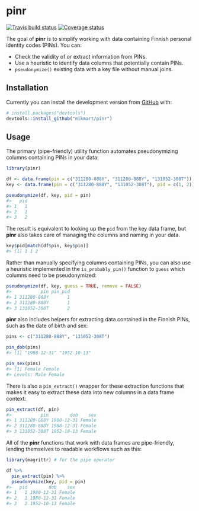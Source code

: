 
<!-- README.md is generated from README.Rmd. Please edit that file -->
pinr
====

[![Travis build status](https://travis-ci.org/mikmart/pinr.svg?branch=master)](https://travis-ci.org/mikmart/pinr) [![Coverage status](https://codecov.io/gh/mikmart/pinr/branch/master/graph/badge.svg)](https://codecov.io/github/mikmart/pinr?branch=master)

The goal of **pinr** is to simplify working with data containing Finnish personal identity codes (PINs). You can:

-   Check the validity of or extract information from PINs.
-   Use a heuristic to identify data columns that potentially contain PINs.
-   `pseudonymize()` existing data with a key file without manual joins.

Installation
------------

Currently you can install the development version from [GitHub](https://github.com/) with:

``` r
# install.packages("devtools")
devtools::install_github("mikmart/pinr")
```

Usage
-----

The primary (pipe-friendly) utility function automates pseudonymizing columns containing PINs in your data:

``` r
library(pinr)

df <- data.frame(pin = c("311280-888Y", "311280-888Y", "131052-308T"))
key <- data.frame(pin = c("311280-888Y", "131052-308T"), pid = c(1, 2))

pseudonymize(df, key, pid = pin)
#>   pid
#> 1   1
#> 2   1
#> 3   2
```

The result is equivalent to looking up the `pid` from the key data frame, but **pinr** also takes care of managing the columns and naming in your data.

``` r
key$pid[match(df$pin, key$pin)]
#> [1] 1 1 2
```

Rather than manually specifying columns containing PINs, you can also use a heuristic implemented in the `is_probably_pin()` function to `guess` which columns need to be pseudonymized:

``` r
pseudonymize(df, key, guess = TRUE, remove = FALSE)
#>           pin pin_pid
#> 1 311280-888Y       1
#> 2 311280-888Y       1
#> 3 131052-308T       2
```

**pinr** also includes helpers for extracting data contained in the Finnish PINs, such as the date of birth and sex:

``` r
pins <- c("311280-888Y", "131052-308T")

pin_dob(pins)
#> [1] "1980-12-31" "1952-10-13"

pin_sex(pins)
#> [1] Female Female
#> Levels: Male Female
```

There is also a `pin_extract()` wrapper for these extraction functions that makes it easy to extract these data into new columns in a data frame context:

``` r
pin_extract(df, pin)
#>           pin        dob    sex
#> 1 311280-888Y 1980-12-31 Female
#> 2 311280-888Y 1980-12-31 Female
#> 3 131052-308T 1952-10-13 Female
```

All of the **pinr** functions that work with data frames are pipe-friendly, lending themselves to readable workflows such as this:

``` r
library(magrittr) # for the pipe operator

df %>% 
  pin_extract(pin) %>% 
  pseudonymize(key, pid = pin)
#>   pid        dob    sex
#> 1   1 1980-12-31 Female
#> 2   1 1980-12-31 Female
#> 3   2 1952-10-13 Female
```
